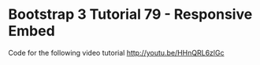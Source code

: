 Bootstrap 3 Tutorial 79 - Responsive Embed
==========================================

Code for the following video tutorial http://youtu.be/HHnQRL6zlGc
